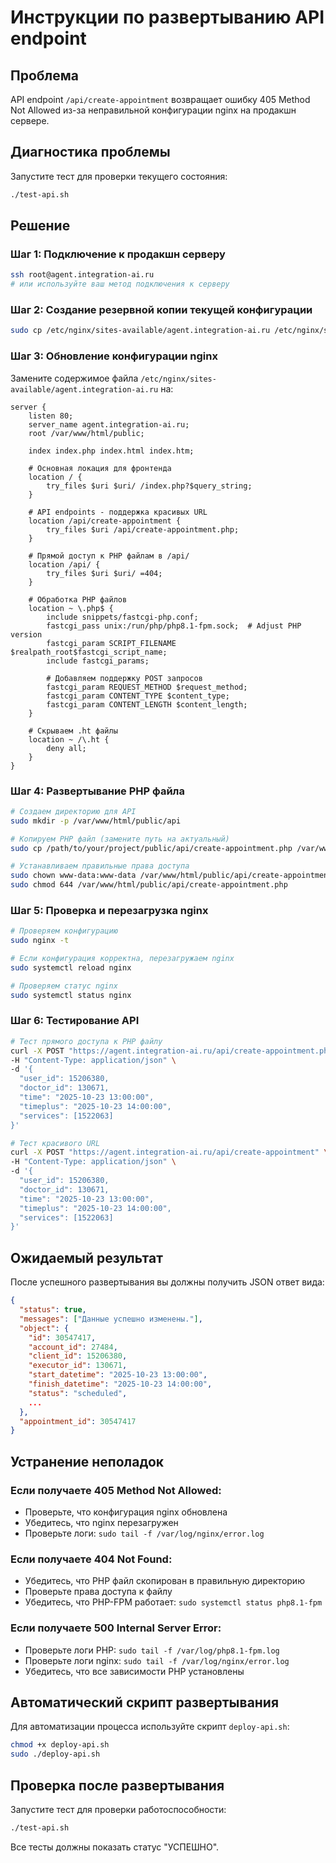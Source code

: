 # Инструкции по развертыванию API endpoint

## Проблема
API endpoint `/api/create-appointment` возвращает ошибку 405 Method Not Allowed из-за неправильной конфигурации nginx на продакшн сервере.

## Диагностика проблемы
Запустите тест для проверки текущего состояния:
```bash
./test-api.sh
```

## Решение

### Шаг 1: Подключение к продакшн серверу
```bash
ssh root@agent.integration-ai.ru
# или используйте ваш метод подключения к серверу
```

### Шаг 2: Создание резервной копии текущей конфигурации
```bash
sudo cp /etc/nginx/sites-available/agent.integration-ai.ru /etc/nginx/sites-available/agent.integration-ai.ru.backup.$(date +%Y%m%d_%H%M%S)
```

### Шаг 3: Обновление конфигурации nginx
Замените содержимое файла `/etc/nginx/sites-available/agent.integration-ai.ru` на:

```nginx
server {
    listen 80;
    server_name agent.integration-ai.ru;
    root /var/www/html/public;

    index index.php index.html index.htm;

    # Основная локация для фронтенда
    location / {
        try_files $uri $uri/ /index.php?$query_string;
    }

    # API endpoints - поддержка красивых URL
    location /api/create-appointment {
        try_files $uri /api/create-appointment.php;
    }

    # Прямой доступ к PHP файлам в /api/
    location /api/ {
        try_files $uri $uri/ =404;
    }

    # Обработка PHP файлов
    location ~ \.php$ {
        include snippets/fastcgi-php.conf;
        fastcgi_pass unix:/run/php/php8.1-fpm.sock;  # Adjust PHP version
        fastcgi_param SCRIPT_FILENAME $realpath_root$fastcgi_script_name;
        include fastcgi_params;
        
        # Добавляем поддержку POST запросов
        fastcgi_param REQUEST_METHOD $request_method;
        fastcgi_param CONTENT_TYPE $content_type;
        fastcgi_param CONTENT_LENGTH $content_length;
    }

    # Скрываем .ht файлы
    location ~ /\.ht {
        deny all;
    }
}
```

### Шаг 4: Развертывание PHP файла
```bash
# Создаем директорию для API
sudo mkdir -p /var/www/html/public/api

# Копируем PHP файл (замените путь на актуальный)
sudo cp /path/to/your/project/public/api/create-appointment.php /var/www/html/public/api/

# Устанавливаем правильные права доступа
sudo chown www-data:www-data /var/www/html/public/api/create-appointment.php
sudo chmod 644 /var/www/html/public/api/create-appointment.php
```

### Шаг 5: Проверка и перезагрузка nginx
```bash
# Проверяем конфигурацию
sudo nginx -t

# Если конфигурация корректна, перезагружаем nginx
sudo systemctl reload nginx

# Проверяем статус nginx
sudo systemctl status nginx
```

### Шаг 6: Тестирование API
```bash
# Тест прямого доступа к PHP файлу
curl -X POST "https://agent.integration-ai.ru/api/create-appointment.php" \
-H "Content-Type: application/json" \
-d '{
  "user_id": 15206380,
  "doctor_id": 130671,
  "time": "2025-10-23 13:00:00",
  "timeplus": "2025-10-23 14:00:00",
  "services": [1522063]
}'

# Тест красивого URL
curl -X POST "https://agent.integration-ai.ru/api/create-appointment" \
-H "Content-Type: application/json" \
-d '{
  "user_id": 15206380,
  "doctor_id": 130671,
  "time": "2025-10-23 13:00:00",
  "timeplus": "2025-10-23 14:00:00",
  "services": [1522063]
}'
```

## Ожидаемый результат
После успешного развертывания вы должны получить JSON ответ вида:
```json
{
  "status": true,
  "messages": ["Данные успешно изменены."],
  "object": {
    "id": 30547417,
    "account_id": 27484,
    "client_id": 15206380,
    "executor_id": 130671,
    "start_datetime": "2025-10-23 13:00:00",
    "finish_datetime": "2025-10-23 14:00:00",
    "status": "scheduled",
    ...
  },
  "appointment_id": 30547417
}
```

## Устранение неполадок

### Если получаете 405 Method Not Allowed:
- Проверьте, что конфигурация nginx обновлена
- Убедитесь, что nginx перезагружен
- Проверьте логи: `sudo tail -f /var/log/nginx/error.log`

### Если получаете 404 Not Found:
- Убедитесь, что PHP файл скопирован в правильную директорию
- Проверьте права доступа к файлу
- Убедитесь, что PHP-FPM работает: `sudo systemctl status php8.1-fpm`

### Если получаете 500 Internal Server Error:
- Проверьте логи PHP: `sudo tail -f /var/log/php8.1-fpm.log`
- Проверьте логи nginx: `sudo tail -f /var/log/nginx/error.log`
- Убедитесь, что все зависимости PHP установлены

## Автоматический скрипт развертывания
Для автоматизации процесса используйте скрипт `deploy-api.sh`:
```bash
chmod +x deploy-api.sh
sudo ./deploy-api.sh
```

## Проверка после развертывания
Запустите тест для проверки работоспособности:
```bash
./test-api.sh
```

Все тесты должны показать статус "УСПЕШНО".